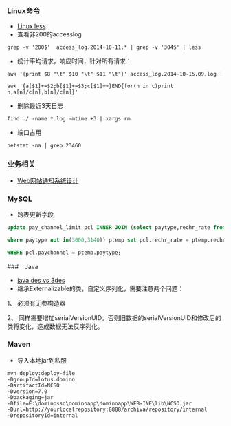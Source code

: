 ### Linux命令 

* [Linux less](http://blog.csdn.net/songdexv/article/details/7264309)
* 查看非200的accesslog
```shell
grep -v '200$'  access_log.2014-10-11.* | grep -v '304$' | less
```
* 统计平均请求，响应时间，针对所有请求：
```shell
awk '{print $8 "\t" $10 "\t" $11 "\t"}' access_log.2014-10-15.09.log |

awk '{a[$1]+=$2;b[$1]+=$3;c[$1]++}END{for(n in c)print n,a[n]/c[n],b[n]/c[n]}'
```
* 删除最近3天日志
```shell
find ./ -name *.log -mtime +3 | xargs rm
```
* 端口占用
```shell
netstat -na | grep 23460
```

### 业务相关

* [Web网站通知系统设计](http://blog.jobbole.com/42256/)


### MySQL
* 跨表更新字段
```sql
update pay_channel_limit pcl INNER JOIN (select paytype,rechr_rate from pay_type_inf pti 

where paytype not in(3000,3140)) ptemp set pcl.rechr_rate = ptemp.rechr_rate 

WHERE pcl.paychannel = ptemp.paytype;
```

###　Java

* [java des vs 3des](http://bbs.csdn.net/topics/340034464)
* 继承Externalizable的类，自定义序列化，需要注意两个问题：

1、	必须有无参构造器

2、	同样需要增加serialVersionUID。否则旧数据的serialVersionUID和修改后的类将变化，造成数据无法反序列化。

### Maven

* 导入本地jar到私服
```shell
mvn deploy:deploy-file
-DgroupId=lotus.domino
-DartifactId=NCSO
-Dversion=7.0
-Dpackaging=jar
-Dfile=E:\dominosso\dominoapp\dominoapp\WEB-INF\lib\NCSO.jar
-Durl=http://yourlocalrepository:8888/archiva/repository/internal
-DrepositoryId=internal
```
